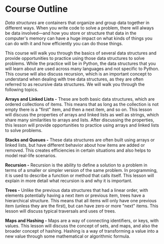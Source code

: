 # Course Outline

_Data structures_ are containers that organize and group data together in different ways. When you write code to solve a problem, there will always be data involved—and how you store or structure that data in the computer's memory can have a huge impact on what kinds of things you can do with it and how efficiently you can do those things.

This course will walk you through the basics of several data structures and provide opportunities to practice using those data structures to solve problems. While the practice will be in Python, the data structures that you will learn about are used across many languages and not specific to Python. This course will also discuss recursion, which is an important concept to understand when dealing with tree data structures, as they are often referred to as recursive data structures. We will walk you through the following topics.

**Arrays and Linked Lists -** These are both basic data structures, which are ordered collections of items. This means that as long as the collection is not empty there is a "first" item, and then a next item, and so on. This lesson will discuss the properties of arrays and linked lists as well as strings, which share many similarities to arrays and lists. After discussing the properties, this lesson will provide opportunities to practice using arrays and linked lists to solve problems.

**Stacks and Queues -** These data structures are often built using arrays or linked lists, but have different behavior about how items are added or removed. This creates efficiencies in certain situations and also helps to model real-life scenarios.

**Recursion -** Recursion is the ability to define a solution to a problem in terms of a smaller or simpler version of the same problem. In programming, it is used to describe a function or method that calls itself. This lesson will explain in more detail what recursion is and why it is important.

**Trees -** Unlike the previous data structures that had a linear order, with elements potentially having a next item or previous item, trees have a hierarchical structure. This means that all items will only have one previous item (unless they are the first), but can have zero or more "next" items. This lesson will discuss typical traversals and uses of trees.

**Maps and Hashing -** Maps are a way of connecting identifiers, or keys, with values. This lesson will discuss the concept of sets, and maps, and also the broader concept of hashing. Hashing is a way of transforming a value into a new value through some mathematical or algorithmic formula.
